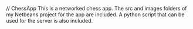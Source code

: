 // ChessApp
This is a networked chess app. The src and images folders of my Netbeans project for the app are included. A python script that can be used for the server is also included.